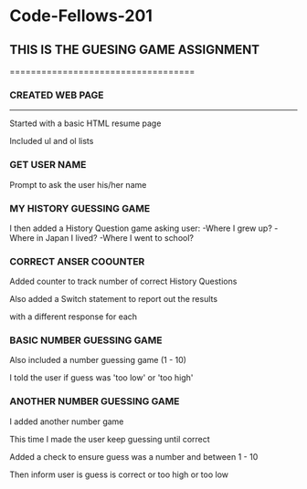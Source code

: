# Code-Fellows-201
## THIS IS THE GUESING GAME ASSIGNMENT
===================================

### CREATED WEB PAGE
----------------
  Started with a basic HTML resume page

  Included ul and ol lists

### GET USER NAME
  Prompt to ask the user his/her name

### MY HISTORY GUESSING GAME
  I then added a History Question game asking user:
    -Where I grew up?
    -Where in Japan I lived?
    -Where I went to school?

### CORRECT ANSER COOUNTER
  Added counter to track number of correct History Questions

  Also added a Switch statement to report out the results

  with a different response for each

### BASIC NUMBER GUESSING GAME
  Also included a number guessing game (1 - 10)

  I told the user if guess was 'too low' or 'too high'

### ANOTHER NUMBER GUESSING GAME
  I added another number game

  This time I made the user keep guessing until correct

  Added a check to ensure guess was a number and between 1 - 10

  Then inform user is guess is correct or too high or too low
